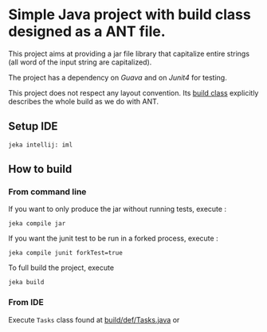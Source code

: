 # Simple Java project with build class designed as a ANT file.

This project aims at providing a jar file library that capitalize entire strings (all word of the input string are capitalized).

The project has a dependency on *Guava* and on *Junit4* for testing.

This project does not respect any layout convention. Its [build class](jeka/def/Tasks.java) explicitly describes the whole build as we do with ANT.

## Setup IDE

```shell
jeka intellij: iml
```

## How to build

### From command line

If you want to only produce the jar without running tests, execute :
```shell
jeka compile jar
```

If you want the junit test to be run in a forked process, execute :
```shell
jeka compile junit forkTest=true
```

To full build the project, execute
```shell
jeka build
```

### From IDE
Execute `Tasks` class found at [build/def/Tasks.java](jeka/def/Tasks.java) or <br/>

